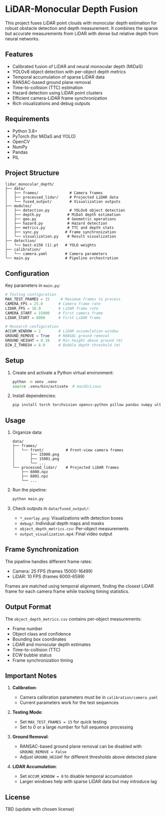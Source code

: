 # LiDAR-Monocular Depth Fusion

This project fuses LiDAR point clouds with monocular depth estimation for robust obstacle detection and depth measurement. It combines the sparse but accurate measurements from LiDAR with dense but relative depth from neural networks.

## Features

- Calibrated fusion of LiDAR and neural monocular depth (MiDaS)
- YOLOv8 object detection with per-object depth metrics
- Temporal accumulation of sparse LiDAR data
- RANSAC-based ground plane removal
- Time-to-collision (TTC) estimation
- Hazard detection using LiDAR point clusters
- Efficient camera-LiDAR frame synchronization
- Rich visualizations and debug outputs

## Requirements

- Python 3.8+
- PyTorch (for MiDaS and YOLO)
- OpenCV
- NumPy
- Pandas
- PIL

## Project Structure

```
lidar_monocular_depth/
├── data/
│   ├── frames/              # Camera frames
│   ├── processed_lidar/     # Projected LiDAR data
│   └── fused_output/        # Visualization outputs
├── modules/
│   ├── detection.py         # YOLOv8 object detection
│   ├── depth.py            # MiDaS depth estimation
│   ├── geo.py              # Geometric operations
│   ├── hazard.py           # Hazard detection
│   ├── metrics.py          # TTC and depth stats
│   ├── sync.py            # Frame synchronization
│   └── visualization.py    # Result visualization
├── detection/
│   └── best-e150 (1).pt   # YOLO weights
├── calibration/
│   └── camera.yaml        # Camera parameters
└── main.py                # Pipeline orchestration
```

## Configuration

Key parameters in `main.py`:

```python
# Testing configuration
MAX_TEST_FRAMES = 15     # Maximum frames to process
CAMERA_FPS = 25.0       # Camera frame rate
LIDAR_FPS = 10.0        # LiDAR frame rate
CAMERA_START = 15000    # First camera frame
LIDAR_START = 6000      # First LiDAR frame

# Research configuration
ACCUM_WINDOW = 2        # LiDAR accumulation window
GROUND_REMOVE = True    # RANSAC ground removal
GROUND_HEIGHT = 0.10    # Min height above ground (m)
ECW_Z_THRESH = 8.0      # Bubble depth threshold (m)
```

## Setup

1. Create and activate a Python virtual environment:
   ```bash
   python -m venv .venv
   source .venv/bin/activate  # macOS/Linux
   ```

2. Install dependencies:
   ```bash
   pip install torch torchvision opencv-python pillow pandas numpy ultralytics
   ```

## Usage

1. Organize data:
   ```
   data/
   ├── frames/
   │   └── front/          # Front-view camera frames
   │       ├── 15000.png
   │       ├── 15001.png
   │       └── ...
   └── processed_lidar/    # Projected LiDAR frames
       ├── 6000.npz
       ├── 6001.npz
       └── ...
   ```

2. Run the pipeline:
   ```bash
   python main.py
   ```

3. Check outputs in `data/fused_output/`:
   - `*_overlay.png`: Visualizations with detection boxes
   - `debug/`: Individual depth maps and masks
   - `object_depth_metrics.csv`: Per-object measurements
   - `output_visualization.mp4`: Final video output

## Frame Synchronization

The pipeline handles different frame rates:
- Camera: 25 FPS (frames 15000-16499)
- LiDAR: 10 FPS (frames 6000-6599)

Frames are matched using temporal alignment, finding the closest LiDAR frame for each camera frame while tracking timing statistics.

## Output Format

The `object_depth_metrics.csv` contains per-object measurements:
- Frame number
- Object class and confidence
- Bounding box coordinates
- LiDAR and monocular depth estimates
- Time-to-collision (TTC)
- ECW bubble status
- Frame synchronization timing

## Important Notes

1. **Calibration**:
   - Camera calibration parameters must be in `calibration/camera.yaml`
   - Current parameters work for the test sequences

2. **Testing Mode**:
   - Set `MAX_TEST_FRAMES = 15` for quick testing
   - Set to 0 or a large number for full sequence processing

3. **Ground Removal**:
   - RANSAC-based ground plane removal can be disabled with `GROUND_REMOVE = False`
   - Adjust `GROUND_HEIGHT` for different thresholds above detected plane

4. **LiDAR Accumulation**:
   - Set `ACCUM_WINDOW = 0` to disable temporal accumulation
   - Larger windows help with sparse LiDAR data but may introduce lag

## License

TBD (update with chosen license)